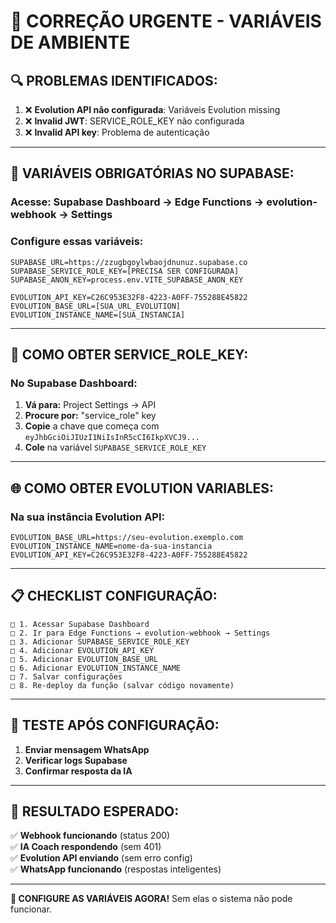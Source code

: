 # 🚨 CORREÇÃO URGENTE - VARIÁVEIS DE AMBIENTE

## 🔍 **PROBLEMAS IDENTIFICADOS:**

1. ❌ **Evolution API não configurada**: Variáveis Evolution missing
2. ❌ **Invalid JWT**: SERVICE_ROLE_KEY não configurada  
3. ❌ **Invalid API key**: Problema de autenticação

---

## 🔧 **VARIÁVEIS OBRIGATÓRIAS NO SUPABASE:**

### **Acesse:** Supabase Dashboard → Edge Functions → evolution-webhook → Settings

### **Configure essas variáveis:**

```env
SUPABASE_URL=https://zzugbgoylwbaojdnunuz.supabase.co
SUPABASE_SERVICE_ROLE_KEY=[PRECISA SER CONFIGURADA]
SUPABASE_ANON_KEY=process.env.VITE_SUPABASE_ANON_KEY

EVOLUTION_API_KEY=C26C953E32F8-4223-A0FF-755288E45822
EVOLUTION_BASE_URL=[SUA_URL_EVOLUTION]
EVOLUTION_INSTANCE_NAME=[SUA_INSTANCIA]
```

---

## 🔑 **COMO OBTER SERVICE_ROLE_KEY:**

### **No Supabase Dashboard:**

1. **Vá para:** Project Settings → API
2. **Procure por:** "service_role" key  
3. **Copie** a chave que começa com `eyJhbGciOiJIUzI1NiIsInR5cCI6IkpXVCJ9...`
4. **Cole** na variável `SUPABASE_SERVICE_ROLE_KEY`

---

## 🌐 **COMO OBTER EVOLUTION VARIABLES:**

### **Na sua instância Evolution API:**

```env
EVOLUTION_BASE_URL=https://seu-evolution.exemplo.com
EVOLUTION_INSTANCE_NAME=nome-da-sua-instancia
EVOLUTION_API_KEY=C26C953E32F8-4223-A0FF-755288E45822
```

---

## 📋 **CHECKLIST CONFIGURAÇÃO:**

```
□ 1. Acessar Supabase Dashboard
□ 2. Ir para Edge Functions → evolution-webhook → Settings  
□ 3. Adicionar SUPABASE_SERVICE_ROLE_KEY
□ 4. Adicionar EVOLUTION_API_KEY
□ 5. Adicionar EVOLUTION_BASE_URL  
□ 6. Adicionar EVOLUTION_INSTANCE_NAME
□ 7. Salvar configurações
□ 8. Re-deploy da função (salvar código novamente)
```

---

## 🧪 **TESTE APÓS CONFIGURAÇÃO:**

1. **Enviar mensagem WhatsApp**
2. **Verificar logs Supabase**
3. **Confirmar resposta da IA**

---

## 🎯 **RESULTADO ESPERADO:**

✅ **Webhook funcionando** (status 200)  
✅ **IA Coach respondendo** (sem 401)  
✅ **Evolution API enviando** (sem erro config)  
✅ **WhatsApp funcionando** (respostas inteligentes)  

---

**🚨 CONFIGURE AS VARIÁVEIS AGORA!** Sem elas o sistema não pode funcionar.